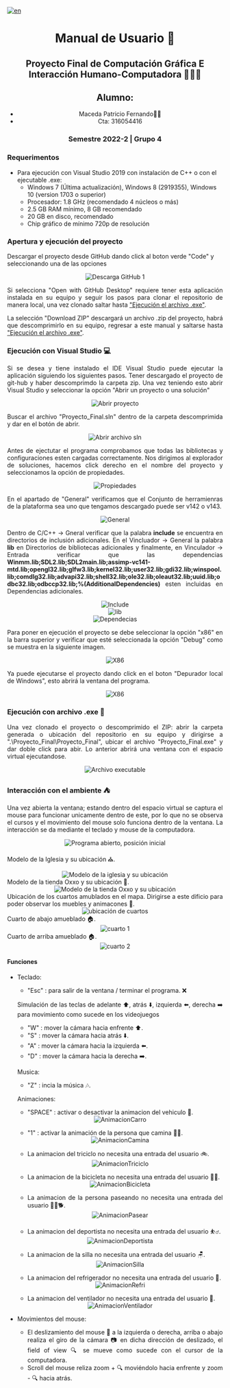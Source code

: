 [![en](https://img.shields.io/badge/lang-en-red.svg)](https://github.com/Fernando1612/Proyecto-Final-CGEIH-C/blob/316054416_ProyectoFinalTeo_GPO4/README.en.md)

<div align="center">
 
# Manual de Usuario 📖
 
## Proyecto Final de Computación Gráfica E Interacción Humano-Computadora 👨🏽‍💻

## Alumno:
 - Maceda Patricio Fernando🤵🏽
 - Cta: 316054416
  
### Semestre 2022-2 | Grupo 4
</div>

### Requerimentos

* Para ejecución con Visual Studio 2019 con instalación de C++ o con el ejecutable .exe:
    - Windows 7 (Última actualización), Windows 8 (2919355), Windows 10 (version 1703 o superior)
    - Procesador: 1.8 GHz (recomendado 4 núcleos o más)
    - 2.5 GB RAM mínimo, 8 GB recomendado
    - 20 GB en disco, recomendado
    - Chip gráfico de mínimo 720p de resolución

### Apertura y ejecución del proyecto

Descargar el proyecto desde GitHub dando click al boton verde "Code" y seleccionando una de las opciones
<div align="Center">
    <img src="img/Captura1.JPG" alt="Descarga GitHub 1" ></img>
<div align="justify">
 
Si selecciona "Open with GitHub Desktop" requiere tener esta aplicación instalada en su equipo y seguir los pasos para clonar el repositorio de manera local, una vez 
clonado saltar hasta ["Ejecución el archivo .exe"](#item1).

La selección "Download ZIP" descargará un archivo .zip del proyecto, habrá que descomprimirlo en su equipo, regresar a este manual y saltarse hasta ["Ejecución el archivo .exe"](#item1).

 ### Ejecución con Visual Studio 💻
 
 Si se desea y tiene instalado el IDE Visual Studio puede ejecutar la aplicación siguiendo los siguientes pasos.
 Tener descargado el proyecto de git-hub y haber descomprimdo la carpeta zip. Una vez teniendo esto abrir Visual Studio y seleccionar la opción "Abrir un proyecto o una solución"
 
 <div align="Center">
  <img src="img/Captura3.jpg" alt="Abrir proyecto"></img>
<div align="justify">
 
 Buscar el archivo "Proyecto_Final.sln" dentro de la carpeta descomprimida y dar en el botón de abrir. 

  <div align="Center">
  <img src="img/Captura4.jpg" alt="Abrir archivo sln"></img>
<div align="justify">
 
Antes de ejectutar el programa comprobamos que todas las bibliotecas y configuraciones esten cargadas correctamente. Nos dirigimos al explorador de soluciones, hacemos click derecho en el nombre del proyecto y seleccionamos la opción de propiedades.
 
<div align="Center">
  <img src="img/Captura5.jpg" alt="Propiedades"></img>
<div align="justify">
 
 En el apartado de "General" verificamos que el Conjunto de herramienras de la plataforma sea uno que tengamos descargado puede ser v142 o v143.
 
 <div align="Center">
  <img src="img/Captura6.jpg" alt="General"></img>
<div align="justify">
 
Dentro de C/C++ -> Gneral verificar que la palabra **include** se encuentra en directorios de inclusión adicionales. En el Vincluador -> General la palabra **lib** en Directorios de bibliotecas adicionales y finalmente, en Vinculador -> Entrada verificar que las dependencias **Winmm.lib;SDL2.lib;SDL2main.lib;assimp-vc141-mtd.lib;opengl32.lib;glfw3.lib;kernel32.lib;user32.lib;gdi32.lib;winspool.lib;comdlg32.lib;advapi32.lib;shell32.lib;ole32.lib;oleaut32.lib;uuid.lib;odbc32.lib;odbccp32.lib;%(AdditionalDependencies)** esten incluidas en Dependencias adicionales. 
 
 <div align="Center">
  <img src="img/Captura7.jpg" alt="Include"></img>
<div align="justify">
 
 <div align="Center">
  <img src="img/Captura8.jpg" alt="lib"></img>
<div align="justify">
 
 <div align="Center">
  <img src="img/Captura9.jpg" alt="Dependecias"></img>
<div align="justify">
 
 Para poner en ejecución el proyecto se debe seleccionar la opción "x86" en la barra superior y verificar que esté seleccionada la opción "Debug" como se muestra en la siguiente imagen.
 
 <div align="Center">
  <img src="img/Captura10.jpg" alt="X86"></img>
<div align="justify">
 
 Ya puede ejecutarse el proyecto dando click en el boton "Depurador local de Windows", esto abrirá la ventana del programa.
 
  <div align="Center">
  <img src="img/Captura11.jpg" alt="X86"></img>
<div align="justify">
 
 <a name="item1"></a>
 ### Ejecución con archivo .exe 🚀

Una vez clonado el proyecto o descomprimido el ZIP: abrir la carpeta generada o ubicación del repositorio en su equipo y dirigirse a ".\Proyecto_Final\Proyecto_Final", ubicar el archivo "Proyecto_Final.exe" y dar doble click para abir. Lo anterior abrirá una ventana con el espacio virtual ejecutandose.

<div align="Center">
  <img src="img/Captura2.jpg" alt="Archivo executable"></img>
<div align="justify">
 
### Interacción con el ambiente ⛺️

Una vez abierta la ventana; estando dentro del espacio virtual se captura el mouse para funcionar unicamente dentro de este, por lo que no se observa el cursos y el movimiento del mouse solo funciona dentro de la ventana. La interacción se da mediante el teclado y mouse de la computadora.
<div align="Center">
<img src="img/Captura18.jpg" alt="Programa abierto, posición inicial"></img>
<div align="justify">

 Modelo de la Iglesia y su ubicación ⛪.
 <div align="Center">
<img src="img/Captura19.jpg" alt="Modelo de la iglesia y su ubicación"></img>
<div align="justify">
 Modelo de la tienda Oxxo y su ubicación 🏪.
 <div align="Center">
<img src="img/Captura20.jpg" alt="Modelo de la tienda Oxxo y su ubicación"></img>
<div align="justify">
 Ubicación de los cuartos amublados en el mapa. Dirigirse a este dificio para poder observar los muebles y animacones 🏬. 
  <div align="Center">
<img src="img/Captura21.jpg" alt="ubicación de cuartos"></img>
<div align="justify">
 Cuarto de abajo amueblado 🏠.
  <div align="Center">
<img src="img/Captura23.jpg" alt="cuarto 1"></img>
<div align="justify">
 Cuarto de arriba amueblado 🏠.
  <div align="Center">
<img src="img/Captura22.jpg" alt="cuarto 2"></img>
<div align="justify">
 
 
#### Funciones
* Teclado:
    * "Esc" : para salir de la ventana / terminar el programa. ❌
    
    Simulación de las teclas de adelante ⬆️, atrás ⬇️, izquierda ⬅️, derecha ➡️ para movimiento como sucede en los videojuegos
    * "W" : mover la cámara hacia enfrente ⬆️. 
    * "S" : mover la cámara hacia atrás ⬇️. 
    * "A" : mover la cámara hacia la izquierda ⬅️.
    * "D" : mover la cámara hacia la derecha ➡️.
    
    Musica:
    * "Z" : incia la música :notes:.
 
    Animaciones:
 
    * "SPACE" : activar o desactivar la animacion del vehiculo 🚗.
    <div align="Center">
      <img src="img/Captura12.jpg" alt="AnimacionCarro"></img>
    <div align="justify">
     
    * "1"     : activar la animación de la persona que camina 🚶‍♂️. 
     
    <div align="Center">
      <img src="img/Captura13.jpg" alt="AnimacionCamina"></img>
    <div align="justify">
     
    * La animacion del triciclo no necesita una entrada del usuario 🚲.
     
    <div align="Center">
      <img src="img/Captura14.jpg" alt="AnimacionTriciclo"></img>
    <div align="justify">
     
    * La animacion de la bicicleta no necesita una entrada del usuario 🚴‍♂️.
     
    <div align="Center">
      <img src="img/Captura15.jpg" alt="AnimacionBicicleta"></img>
    <div align="justify">
     
    * La animacion de la persona paseando no necesita una entrada del usuario 🚶‍♀️🐕.
     
    <div align="Center">
      <img src="img/Captura16.jpg" alt="AnimacionPasear"></img>
    <div align="justify">
     
    * La animacion del deportista no necesita una entrada del usuario ⛹️‍♂️.
     
    <div align="Center">
      <img src="img/Captura17.jpg" alt="AnimacionDeportista"></img>
    <div align="justify">
          
    * La animacion de la silla no necesita una entrada del usuario 🪑.
     
    <div align="Center">
      <img src="img/Captura24.jpg" alt="AnimacionSilla"></img>
    <div align="justify">
          
    * La animacion del refrigerador no necesita una entrada del usuario 🧊.
     
    <div align="Center">
      <img src="img/Captura25.jpg" alt="AnimacionRefri"></img>
    <div align="justify">
          
    * La animacion del ventilador no necesita una entrada del usuario 💨.
     
    <div align="Center">
      <img src="img/Captura26.jpg" alt="AnimacionVentilador"></img>
    <div align="justify">
    
* Movimientos del mouse:
    * El deslizamiento del mouse 🔁 a la izquierda o derecha, arriba o abajo realiza el giro de la cámara 📷 en dicha dirección de deslizado, el field of view 🔍 se mueve como sucede con el cursor de la computadora.
    * Scroll del mouse reliza zoom + 🔍 moviéndolo hacia enfrente y zoom - 🔍 hacia atrás. 
